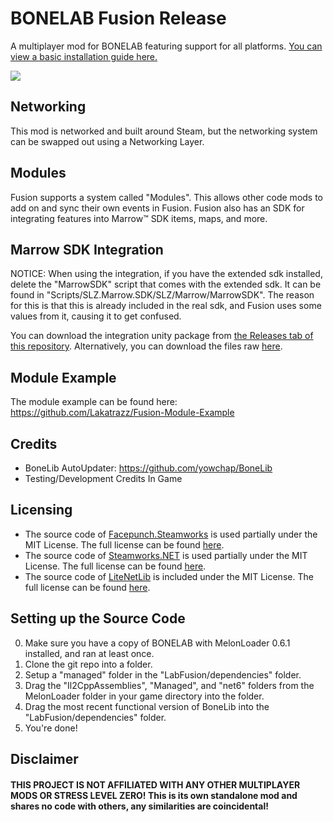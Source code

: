 # BONELAB Fusion Release
A multiplayer mod for BONELAB featuring support for all platforms.
[You can view a basic installation guide here.](INSTALLATION.md)

![](https://i.imgur.com/1ZpMfei.png)

## Networking
This mod is networked and built around Steam, but the networking system can be swapped out using a Networking Layer.

## Modules
Fusion supports a system called "Modules". This allows other code mods to add on and sync their own events in Fusion.
Fusion also has an SDK for integrating features into Marrow™ SDK items, maps, and more.

## Marrow SDK Integration
NOTICE:
When using the integration, if you have the extended sdk installed, delete the "MarrowSDK" script that comes with the extended sdk.
It can be found in "Scripts/SLZ.Marrow.SDK/SLZ/Marrow/MarrowSDK".
The reason for this is that this is already included in the real sdk, and Fusion uses some values from it, causing it to get confused.

You can download the integration unity package from [the Releases tab of this repository](https://github.com/Lakatrazz/BONELAB-Fusion/releases/latest).
Alternatively, you can download the files raw [here](https://github.com/Lakatrazz/BONELAB-Fusion/tree/main/Core/marrow-integration).

## Module Example
The module example can be found here:
https://github.com/Lakatrazz/Fusion-Module-Example

## Credits
- BoneLib AutoUpdater: https://github.com/yowchap/BoneLib
- Testing/Development Credits In Game

## Licensing
- The source code of [Facepunch.Steamworks](https://github.com/Facepunch/Facepunch.Steamworks) is used partially under the MIT License. The full license can be found [here](https://github.com/Facepunch/Facepunch.Steamworks/blob/master/LICENSE).
- The source code of [Steamworks.NET](https://github.com/rlabrecque/Steamworks.NET) is used partially under the MIT License. The full license can be found [here](https://github.com/rlabrecque/Steamworks.NET/blob/master/LICENSE.txt).
- The source code of [LiteNetLib](https://github.com/RevenantX/LiteNetLib) is included under the MIT License. The full license can be found [here](https://github.com/RevenantX/LiteNetLib/blob/master/LICENSE.txt).

## Setting up the Source Code
0. Make sure you have a copy of BONELAB with MelonLoader 0.6.1 installed, and ran at least once.
1. Clone the git repo into a folder.
2. Setup a "managed" folder in the "LabFusion/dependencies" folder.
3. Drag the "Il2CppAssemblies", "Managed", and "net6" folders from the MelonLoader folder in your game directory into the folder.
4. Drag the most recent functional version of BoneLib into the "LabFusion/dependencies" folder.
5. You're done!

## Disclaimer

#### THIS PROJECT IS NOT AFFILIATED WITH ANY OTHER MULTIPLAYER MODS OR STRESS LEVEL ZERO! This is its own standalone mod and shares no code with others, any similarities are coincidental!
